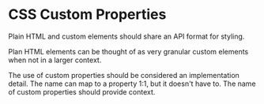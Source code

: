 # CSS Custom Properties

Plain HTML and custom elements should share an API format for styling.

Plan HTML elements can be thought of as very granular custom elements when
not in a larger context.

The use of custom properties should be considered an implementation detail.  The
name can map to a property 1:1, but it doesn't have to.  The name of custom
properties should provide context.